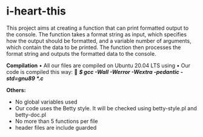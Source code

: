 # i-heart-this

This project aims at creating a function that can print formatted output to the console.
The function takes a format string as input, which specifies how the output should be formatted, and a variable number of arguments, which contain the data to be printed. The function then processes the format string and outputs the formatted data to the console.

**Compilation**
•	All our files are compiled on Ubuntu 20.04 LTS using 
•	Our code is compiled this way:
🤪
**_$ gcc -Wall -Werror -Wextra -pedantic -std=gnu89 *.c_**

**Others:**
-	No global variables used
-	Our code uses the Betty style. It will be checked using betty-style.pl and betty-doc.pl
-	No more than 5 functions per file
-	header files are include guarded
	


